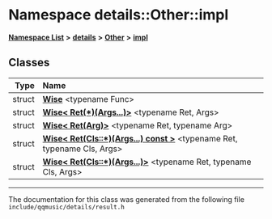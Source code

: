 

# Namespace details::Other::impl



[**Namespace List**](namespaces.md) **>** [**details**](namespacedetails.md) **>** [**Other**](namespacedetails_1_1Other.md) **>** [**impl**](namespacedetails_1_1Other_1_1impl.md)




















## Classes

| Type | Name |
| ---: | :--- |
| struct | [**Wise**](structdetails_1_1Other_1_1impl_1_1Wise.md) &lt;typename Func&gt;<br> |
| struct | [**Wise&lt; Ret(\*)(Args...)&gt;**](structdetails_1_1Other_1_1impl_1_1Wise_3_01Ret_07_5_08_07Args_8_8_8_08_4.md) &lt;typename Ret, Args&gt;<br> |
| struct | [**Wise&lt; Ret(Arg)&gt;**](structdetails_1_1Other_1_1impl_1_1Wise_3_01Ret_07Arg_08_4.md) &lt;typename Ret, typename Arg&gt;<br> |
| struct | [**Wise&lt; Ret(Cls::\*)(Args...) const &gt;**](structdetails_1_1Other_1_1impl_1_1Wise_3_01Ret_07Cls_1_1_5_08_07Args_8_8_8_08_01const_01_4.md) &lt;typename Ret, typename Cls, Args&gt;<br> |
| struct | [**Wise&lt; Ret(Cls::\*)(Args...)&gt;**](structdetails_1_1Other_1_1impl_1_1Wise_3_01Ret_07Cls_1_1_5_08_07Args_8_8_8_08_4.md) &lt;typename Ret, typename Cls, Args&gt;<br> |



















































------------------------------
The documentation for this class was generated from the following file `include/qqmusic/details/result.h`

